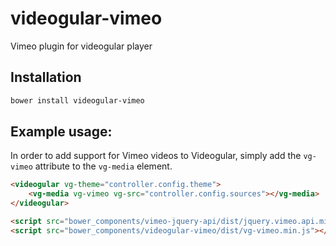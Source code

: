 # videogular-vimeo
Vimeo plugin for videogular player

## Installation
```sh
bower install videogular-vimeo
```

## Example usage:

In order to add support for Vimeo videos to Videogular, simply add the `vg-vimeo` attribute to the `vg-media` element.

```html
<videogular vg-theme="controller.config.theme">
    <vg-media vg-vimeo vg-src="controller.config.sources"></vg-media>
</videogular>
```
```html
<script src="bower_components/vimeo-jquery-api/dist/jquery.vimeo.api.min.js"></script>
<script src="bower_components/videogular-vimeo/dist/vg-vimeo.min.js"></script>
```